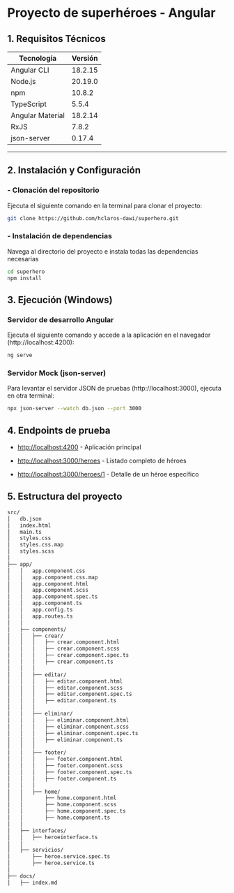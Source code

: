 # Proyecto de superhéroes - Angular

## 1. Requisitos Técnicos

| Tecnología       | Versión    |
|------------------|------------|
| Angular CLI      | 18.2.15    |
| Node.js          | 20.19.0    |
| npm              | 10.8.2     |
| TypeScript       | 5.5.4      |
| Angular Material | 18.2.14    |
| RxJS             | 7.8.2      |
| json-server      | 0.17.4     |

---

## 2. Instalación y Configuración

### - **Clonación del repositorio** 
Ejecuta el siguiente comando en la terminal para clonar el proyecto:  
```sh
git clone https://github.com/hclaros-dawi/superhero.git
```

### - **Instalación de dependencias** 
Navega al directorio del proyecto e instala todas las dependencias necesarias
```sh
cd superhero
npm install
```

## 3. Ejecución (Windows)

### Servidor de desarrollo Angular
Ejecuta el siguiente comando y accede a la aplicación en el navegador (http://localhost:4200):
```sh
ng serve
```

### Servidor Mock (json-server)
Para levantar el servidor JSON de pruebas (http://localhost:3000), ejecuta en otra terminal:
```sh
npx json-server --watch db.json --port 3000
```

## 4. Endpoints de prueba

- [http://localhost:4200](http://localhost:4200) - Aplicación principal  

- [http://localhost:3000/heroes](http://localhost:3000/heroes) - Listado completo de héroes 

- [http://localhost:3000/heroes/1](http://localhost:3000/heroes/1) - Detalle de un héroe específico 

## 5. Estructura del proyecto

```bash
src/
│   db.json
│   index.html
│   main.ts
│   styles.css
│   styles.css.map
│   styles.scss
│
├── app/
│   │   app.component.css
│   │   app.component.css.map
│   │   app.component.html
│   │   app.component.scss
│   │   app.component.spec.ts
│   │   app.component.ts
│   │   app.config.ts
│   │   app.routes.ts
│   │
│   ├── components/
│   │   ├── crear/
│   │   │   ├── crear.component.html
│   │   │   ├── crear.component.scss
│   │   │   ├── crear.component.spec.ts
│   │   │   ├── crear.component.ts
│   │   │
│   │   ├── editar/
│   │   │   ├── editar.component.html
│   │   │   ├── editar.component.scss
│   │   │   ├── editar.component.spec.ts
│   │   │   ├── editar.component.ts
│   │   │
│   │   ├── eliminar/
│   │   │   ├── eliminar.component.html
│   │   │   ├── eliminar.component.scss
│   │   │   ├── eliminar.component.spec.ts
│   │   │   ├── eliminar.component.ts
│   │   │
│   │   ├── footer/
│   │   │   ├── footer.component.html
│   │   │   ├── footer.component.scss
│   │   │   ├── footer.component.spec.ts
│   │   │   ├── footer.component.ts
│   │   │
│   │   ├── home/
│   │       ├── home.component.html
│   │       ├── home.component.scss
│   │       ├── home.component.spec.ts
│   │       ├── home.component.ts
│   │
│   ├── interfaces/
│   │   ├── heroeinterface.ts
│   │
│   ├── servicios/
│       ├── heroe.service.spec.ts
│       ├── heroe.service.ts
│
├── docs/
│   ├── index.md
